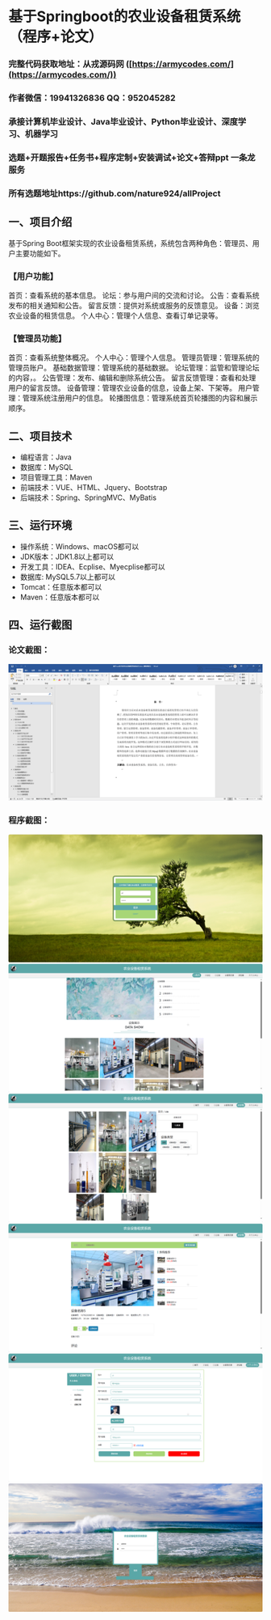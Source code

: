 基于Springboot的农业设备租赁系统（程序+论文）
=
### 完整代码获取地址：从戎源码网 ([https://armycodes.com/](https://armycodes.com/))
### 作者微信：19941326836  QQ：952045282 
### 承接计算机毕业设计、Java毕业设计、Python毕业设计、深度学习、机器学习
### 选题+开题报告+任务书+程序定制+安装调试+论文+答辩ppt 一条龙服务
### 所有选题地址https://github.com/nature924/allProject

一、项目介绍
---
基于Spring Boot框架实现的农业设备租赁系统，系统包含两种角色：管理员、用户主要功能如下。

### 【用户功能】

首页：查看系统的基本信息。
论坛：参与用户间的交流和讨论。
公告：查看系统发布的相关通知和公告。
留言反馈：提供对系统或服务的反馈意见。
设备：浏览农业设备的租赁信息。
个人中心：管理个人信息、查看订单记录等。

### 【管理员功能】

首页：查看系统整体概况。
个人中心：管理个人信息。
管理员管理：管理系统的管理员账户。
基础数据管理：管理系统的基础数据。
论坛管理：监管和管理论坛的内容，。
公告管理：发布、编辑和删除系统公告。
留言反馈管理：查看和处理用户的留言反馈。
设备管理：管理农业设备的信息，设备上架、下架等。
用户管理：管理系统注册用户的信息。
轮播图信息：管理系统首页轮播图的内容和展示顺序。





二、项目技术
---
- 编程语言：Java
- 数据库：MySQL
- 项目管理工具：Maven
- 前端技术：VUE、HTML、Jquery、Bootstrap
- 后端技术：Spring、SpringMVC、MyBatis

三、运行环境
---
- 操作系统：Windows、macOS都可以
- JDK版本：JDK1.8以上都可以
- 开发工具：IDEA、Ecplise、Myecplise都可以
- 数据库: MySQL5.7以上都可以
- Tomcat：任意版本都可以
- Maven：任意版本都可以

四、运行截图
---
### 论文截图：
![image/1.png](limage/1.png)

### 程序截图：
![image/1.png](image/1.png)
![image/1.png](image/2.png)
![image/1.png](image/3.png)
![image/1.png](image/4.png)
![image/1.png](image/5.png)
![image/1.png](image/6.png)



